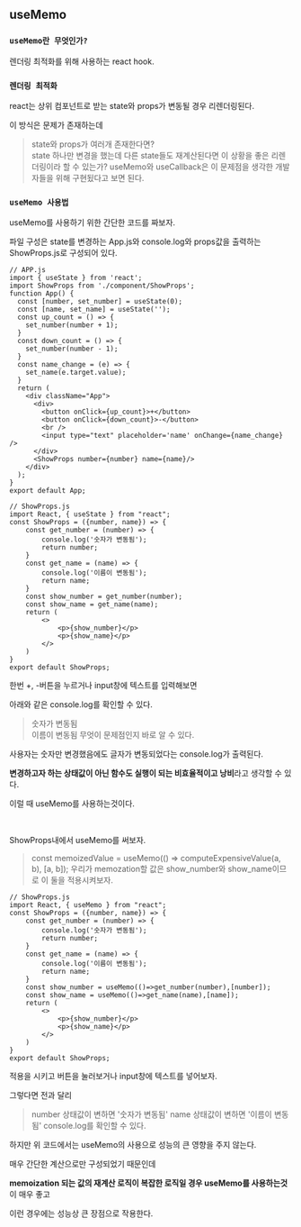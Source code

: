 ## useMemo

### `useMemo란 무엇인가?`

렌더링 최적화를 위해 사용하는 react hook.

### `렌더링 최적화`

react는 상위 컴포넌트로 받는 state와 props가 변동될 경우 리렌더링된다.

이 방식은 문제가 존재하는데

> state와 props가 여러개 존재한다면? <br />
> state 하나만 변경을 했는데 다른 state들도 재계산된다면 이 상황을 좋은 리렌더링이라 할 수 있는가?
useMemo와 useCallback은 이 문제점을 생각한 개발자들을 위해 구현됬다고 보면 된다.

### `useMemo 사용법`

useMemo를 사용하기 위한 간단한 코드를 짜보자.

파일 구성은 state를 변경하는 App.js와 console.log와 props값을 출력하는 ShowProps.js로 구성되어 있다.

```
// APP.js
import { useState } from 'react';
import ShowProps from './component/ShowProps';
function App() {
  const [number, set_number] = useState(0);
  const [name, set_name] = useState('');
  const up_count = () => {
    set_number(number + 1);
  }
  const down_count = () => {
    set_number(number - 1);
  }
  const name_change = (e) => {
    set_name(e.target.value);
  }
  return (
    <div className="App">
      <div>
        <button onClick={up_count}>+</button>
        <button onClick={down_count}>-</button>
        <br />
        <input type="text" placeholder='name' onChange={name_change} />
      </div>
      <ShowProps number={number} name={name}/>
    </div>
  );
}
export default App;
```

```
// ShowProps.js
import React, { useState } from "react";
const ShowProps = ({number, name}) => {
    const get_number = (number) => {
        console.log('숫자가 변동됨');
        return number;
    }
    const get_name = (name) => {
        console.log('이름이 변동됨');
        return name;
    }
    const show_number = get_number(number);
    const show_name = get_name(name);
    return (
        <>
            <p>{show_number}</p>
            <p>{show_name}</p>
        </>
    )
}
export default ShowProps;
```

한번 +, -버튼을 누르거나 input창에 텍스트를 입력해보면

아래와 같은 console.log를 확인할 수 있다.

> 숫자가 변동됨 <br/>
> 이름이 변동됨
무엇이 문제점인지 바로 알 수 있다. 

사용자는 숫자만 변경했음에도 글자가 변동되었다는 console.log가 출력된다.

**변경하고자 하는 상태값이 아닌 함수도 실행이 되는 비효율적이고 낭비**라고 생각할 수 있다.

이럴 때 useMemo를 사용하는것이다.

<br />

ShowProps내에서 useMemo를 써보자.

> const memoizedValue = useMemo(() => computeExpensiveValue(a, b), [a, b]);
우리가 memozation할 값은 show_number와 show_name이므로 이 둘을 적용시켜보자.

```
// ShowProps.js
import React, { useMemo } from "react";
const ShowProps = ({number, name}) => {
    const get_number = (number) => {
        console.log('숫자가 변동됨');
        return number;
    }
    const get_name = (name) => {
        console.log('이름이 변동됨');
        return name;
    }
    const show_number = useMemo(()=>get_number(number),[number]);
    const show_name = useMemo(()=>get_name(name),[name]);
    return (
        <>
            <p>{show_number}</p>
            <p>{show_name}</p>
        </>
    )
}
export default ShowProps;
```

적용을 시키고 버튼을 눌러보거나 input창에 텍스트를 넣어보자.

그렇다면 전과 달리
> number 상태값이 변하면 '숫자가 변동됨'
> name 상태값이 변하면 '이름이 변동됨'
console.log를 확인할 수 있다.

하지만 위 코드에서는 useMemo의 사용으로 성능의 큰 영향을 주지 않는다.

매우 간단한 계산으로만 구성되었기 때문인데

**memoization 되는 값의 재계산 로직이 복잡한 로직일 경우 useMemo를 사용하는것**이 매우 좋고

이런 경우에는 성능상 큰 장점으로 작용한다.
